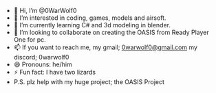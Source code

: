 - 👋 Hi, I’m @0WarWolf0
- 👀 I’m interested in coding, games, models and airsoft.
- 🌱 I’m currently learning C# and 3d modeling in blender.
- 💞️ I’m looking to collaborate on creating the OASIS from Ready Player One for pc.
- 📫 If you want to reach me, my gmail; 0warwolf0@gmail.com my discord; 0warwolf0
- 😄 Pronouns: he/him
- ⚡ Fun fact: I have two lizards
- P.S. plz help with my huge project; the OASIS Project 

<!---
0WarWolf0/0WarWolf0 is a ✨ special ✨ repository because its `README.md` (this file) appears on your GitHub profile.
You can click the Preview link to take a look at your changes.
--->
